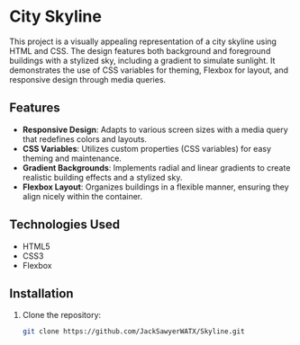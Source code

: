 # City Skyline

This project is a visually appealing representation of a city skyline using HTML and CSS. The design features both background and foreground buildings with a stylized sky, including a gradient to simulate sunlight. It demonstrates the use of CSS variables for theming, Flexbox for layout, and responsive design through media queries.

## Features

- **Responsive Design**: Adapts to various screen sizes with a media query that redefines colors and layouts.
- **CSS Variables**: Utilizes custom properties (CSS variables) for easy theming and maintenance.
- **Gradient Backgrounds**: Implements radial and linear gradients to create realistic building effects and a stylized sky.
- **Flexbox Layout**: Organizes buildings in a flexible manner, ensuring they align nicely within the container.

## Technologies Used

- HTML5
- CSS3
- Flexbox

## Installation

1. Clone the repository:
   ```bash
   git clone https://github.com/JackSawyerWATX/Skyline.git
   
